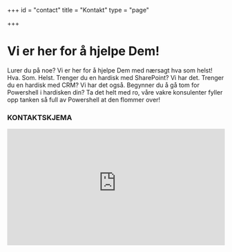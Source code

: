 +++
id = "contact"
title = "Kontakt"
type = "page"

+++
# Vi er her for å hjelpe Dem!

Lurer du på noe? Vi er her for å hjelpe Dem med nærsagt hva som helst! Hva. Som. Helst. Trenger du en hardisk med SharePoint? Vi har det. Trenger du en hardisk med CRM? Vi har det også. Begynner du å gå tom for Powershell i hardisken din? Ta det helt med ro, våre vakre konsulenter fyller opp tanken så full av Powershell at den flommer over!

### KONTAKTSKJEMA

<iframe id='powf_C1A7E4AD58D0E711A94B000D3A246B2E' src='https://pocloudwesteurope.crm.powerobjects.net/powerwebform/powerwebform.aspx?t=nOfWFL70TUquX9DRvqN83m4AbwB2AGEAbgBlAHQAYQBzADIA&formId=powf_C1A7E4AD58D0E711A94B000D3A246B2E&tver=2013' frameborder='0' width='100%' height='270'></iframe>

